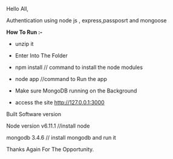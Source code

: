 Hello All,

Authentication using node js , express,passposrt and mongoose

**How To Run :-**

- unzip it

- Enter Into The Folder

- npm install // command to install the node modules

- node app //command to Run the app

- Make sure MongoDB running on the Background

- access the site http://127.0.0.1:3000

Built Software version

Node version v6.11.1 //install node

mongodb 3.4.6 // install mongodb and run it

Thanks Again For The Opportunity.
